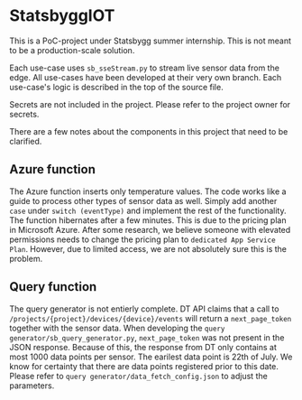 # StatsbyggIOT

This is a PoC-project under Statsbygg summer internship. This is not meant to be a production-scale solution. 

Each use-case uses `sb_sseStream.py` to stream live sensor data from the edge. All use-cases have been developed at their very own branch. Each use-case's logic is described in the top of the source file.

Secrets are not included in the project. Please refer to the project owner for secrets. 

There are a few notes about the components in this project that need to be clarified.

## Azure function ##

The Azure function inserts only temperature values. The code works like a guide to process other types of sensor data as well. Simply add another `case` under `switch (eventType)` and implement the rest of the functionality. The function hibernates after a few minutes. This is due to the pricing plan in Microsoft Azure. After some research, we believe someone with elevated permissions needs to change the pricing plan to `dedicated App Service Plan`. However, due to limited access, we are not absolutely sure this is the problem.

## Query function ##
The query generator is not entierly complete. DT API claims that a call to `/projects/{project}/devices/{device}/events` will return a `next_page_token` together with the sensor data. When developing the `query generator/sb_query_generator.py`, `next_page_token` was not present in the JSON response. Because of this, the response from DT only contains at most 1000 data points per sensor. The earilest data point is 22th of July. We know for certainty that there are data points registered prior to this date. Please refer to `query generator/data_fetch_config.json` to adjust the parameters. 
